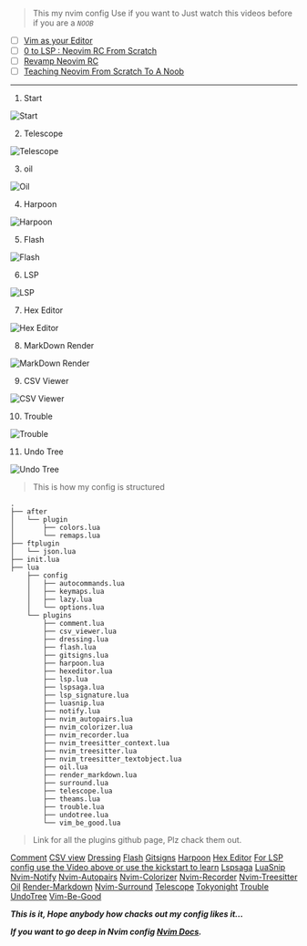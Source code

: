 > This my nvim config
> Use if you want to
> Just watch this videos before if you are a *`NOOB`*
- [ ] [Vim as your Editor]( https://www.youtube.com/watch?v=X6AR2RMB5tE&list=PLm323Lc7iSW_wuxqmKx_xxNtJC_hJbQ7R )
- [ ] [0 to LSP : Neovim RC From Scratch](https://www.youtube.com/watch?v=w7i4amO_zaE&t=844s)
- [ ] [Revamp Neovim RC](https://www.youtube.com/watch?v=ZWWxwwUsPNw&list=PLA1PbPOIrviIW6R0dZbLjYyGsRMWH4B3d)
- [ ] [Teaching Neovim From Scratch To A Noob](https://www.youtube.com/watch?v=-ybCiHPWKNA)

---

1. Start

![Start](assets/img/start.png)

2. Telescope

![Telescope](assets/img/telescope.png)

3. oil

![Oil](assets/img/oil.png)

4. Harpoon

![Harpoon](assets/img/harpoon.png)

5. Flash

![Flash](assets/img/flash.png)

6. LSP

![LSP](assets/img/lsp.png)

7. Hex Editor

![Hex Editor](assets/img/hex_edit.png)

8. MarkDown Render

![MarkDown Render](assets/img/markdown_render.png)

9. CSV Viewer

![CSV Viewer](assets/img/csv_viewer.png)

10. Trouble

![Trouble](assets/img/trouble.png)

11. Undo Tree

![Undo Tree](assets/img/undo-tree.png)

> This is how my config is structured

```
.
├── after
│   └── plugin
│       ├── colors.lua
│       └── remaps.lua
├── ftplugin
│   └── json.lua
├── init.lua
├── lua
    ├── config
    │   ├── autocommands.lua
    │   ├── keymaps.lua
    │   ├── lazy.lua
    │   └── options.lua
    └── plugins
        ├── comment.lua
        ├── csv_viewer.lua
        ├── dressing.lua
        ├── flash.lua
        ├── gitsigns.lua
        ├── harpoon.lua
        ├── hexeditor.lua
        ├── lsp.lua
        ├── lspsaga.lua
        ├── lsp_signature.lua
        ├── luasnip.lua
        ├── notify.lua
        ├── nvim_autopairs.lua
        ├── nvim_colorizer.lua
        ├── nvim_recorder.lua
        ├── nvim_treesitter_context.lua
        ├── nvim_treesitter.lua
        ├── nvim_treesitter_textobject.lua
        ├── oil.lua
        ├── render_markdown.lua
        ├── surround.lua
        ├── telescope.lua
        ├── theams.lua
        ├── trouble.lua
        ├── undotree.lua
        └── vim_be_good.lua
```

> Link for all the plugins github page, Plz chack them out.

[Comment](https://github.com/numToStr/Comment.nvim)
[CSV view](https://github.com/hat0uma/csvview.nvim)
[Dressing](https://github.com/stevearc/dressing.nvim)
[Flash](https://github.com/folke/flash.nvim)
[Gitsigns](https://github.com/lewis6991/gitsigns.nvim)
[Harpoon](https://github.com/ThePrimeagen/harpoon)
[Hex Editor](https://github.com/RaafatTurki/hex.nvim)
[For LSP config use the Video above or use the kickstart to learn](https://github.com/nvim-lua/kickstart.nvim)
[Lspsaga](https://github.com/nvimdev/lspsaga.nvim)
[LuaSnip](https://github.com/L3MON4D3/LuaSnip)
[Nvim-Notify](https://github.com/rcarriga/nvim-notify)
[Nvim-Autopairs](https://github.com/windwp/nvim-autopairs)
[Nvim-Colorizer](https://github.com/norcalli/nvim-colorizer.lua)
[Nvim-Recorder](https://github.com/chrisgrieser/nvim-recorder)
[Nvim-Treesitter](https://github.com/nvim-treesitter)
[Oil](https://github.com/stevearc/oil.nvim)
[Render-Markdown](https://github.com/MeanderingProgrammer/render-markdown.nvim)
[Nvim-Surround](https://github.com/kylechui/nvim-surround)
[Telescope](https://github.com/nvim-telescope/telescope.nvim)
[Tokyonight](https://github.com/folke/tokyonight.nvim)
[Trouble](https://github.com/folke/trouble.nvim)
[UndoTree](https://github.com/mbbill/undotree)
[Vim-Be-Good](https://github.com/ThePrimeagen/vim-be-good)

***This is it,
Hope anybody how chacks out my config likes it...***

***If you want to go deep in Nvim config [Nvim Docs](https://neovim.io/doc/).***

